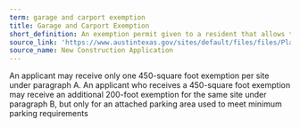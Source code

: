 ```yaml
---
term: garage and carport exemption
title: Garage and Carport Exemption
short_definition: An exemption permit given to a resident that allows them to build a garage or carport when it is more than the Floor to Area Ratio (FAR).
source_link: 'https://www.austintexas.gov/sites/default/files/files/Planning/Applications_Forms/new_con_addtn_app_AWU.pdf'
source_name: New Construction Application
---
```



An applicant may receive only one 450-square foot exemption per site under paragraph A. An applicant who receives a 450-square foot exemption may receive an additional 200-foot exemption for the same site under paragraph B, but only for an attached parking area used to meet minimum parking requirements